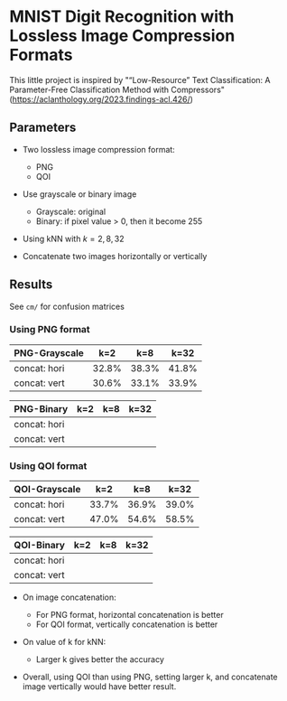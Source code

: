 # MNIST Digit Recognition with Lossless Image Compression Formats

This little project is inspired by "“Low-Resource” Text Classification: A Parameter-Free Classification Method with Compressors" (https://aclanthology.org/2023.findings-acl.426/)

## Parameters

- Two lossless image compression format:
  - PNG
  - QOI

- Use grayscale or binary image
  - Grayscale: original
  - Binary: if pixel value > 0, then it become 255

- Using kNN with $k = 2, 8, 32$

- Concatenate two images horizontally or vertically

## Results

See `cm/` for confusion matrices

### Using PNG format

PNG-Grayscale| k=2 | k=8 | k=32
-------------|-----|-----|-----
concat: hori |32.8%|38.3%|41.8%
concat: vert |30.6%|33.1%|33.9%

PNG-Binary   | k=2 | k=8 | k=32
-------------|-----|-----|-----
concat: hori |||
concat: vert |||


### Using QOI format

QOI-Grayscale| k=2 | k=8 | k=32
-------------|-----|-----|-----
concat: hori |33.7%|36.9%|39.0%
concat: vert |47.0%|54.6%|58.5%

QOI-Binary   | k=2 | k=8 | k=32
-------------|-----|-----|-----
concat: hori |||
concat: vert |||


- On image concatenation:
  - For PNG format, horizontal concatenation is better
  - For QOI format, vertically concatenation is better

- On value of k for kNN:
  - Larger k gives better the accuracy

- Overall, using QOI than using PNG, setting larger k, and concatenate image vertically would have better result.